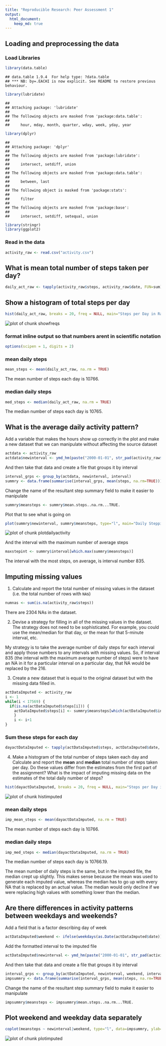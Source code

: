 ```yaml
---
title: "Reproducible Research: Peer Assessment 1"
output: 
  html_document:
    keep_md: true
---
```



## Loading and preprocessing the data
### Load Libraries

```r
library(data.table)
```

```
## data.table 1.9.4  For help type: ?data.table
## *** NB: by=.EACHI is now explicit. See README to restore previous behaviour.
```

```r
library(lubridate)
```

```
## 
## Attaching package: 'lubridate'
## 
## The following objects are masked from 'package:data.table':
## 
##     hour, mday, month, quarter, wday, week, yday, year
```

```r
library(dplyr)
```

```
## 
## Attaching package: 'dplyr'
## 
## The following objects are masked from 'package:lubridate':
## 
##     intersect, setdiff, union
## 
## The following objects are masked from 'package:data.table':
## 
##     between, last
## 
## The following object is masked from 'package:stats':
## 
##     filter
## 
## The following objects are masked from 'package:base':
## 
##     intersect, setdiff, setequal, union
```

```r
library(stringr)
library(ggplot2)
```
### Read in the data

```r
activity_raw <- read.csv("activity.csv")  
```

## What is mean total number of steps taken per day?

```r
daily_act_raw <- tapply(activity_raw$steps, activity_raw$date, FUN=sum)
```

## Show a histogram of total steps per day

```r
hist(daily_act_raw, breaks = 20, freq = NULL, main="Steps per Day in Raw Data File", xlab="Number of Steps", ylab="Frequency")
```

![plot of chunk showfreqs](figure/showfreqs-1.png) 
  
### format inline output so that numbers arent in scientific notation

```r
options(scipen = 1, digits = 2)
```

### mean daily steps

```r
mean_steps <- mean(daily_act_raw, na.rm = TRUE)
```
The mean number of steps each day is 10766.   

### median daily steps

```r
med_steps <- median(daily_act_raw, na.rm = TRUE)
```
The median number of steps each day is 10765.   

## What is the average daily activity pattern?
Add a variable that makes the hours show up correctly in the plot and make a new dataset that we can manipulate without affecting the source dataset

```r
actdata <- activity_raw
actdata$newinterval <- ymd_hm(paste("2000-01-01", str_pad(activity_raw$interval, 4, pad = "0")))
```

And then take that data and create a file that groups it by interval

```r
interval_grps <- group_by(actdata, newinterval, interval)
summry <- data.frame(summarise(interval_grps, mean(steps, na.rm=TRUE)))
```

Change the name of the resultant step summary field to make it easier to manipulate

```r
summry$meansteps <- summry$mean.steps..na.rm...TRUE.
```

Plot that to see what is going on  

```r
plot(summry$newinterval, summry$meansteps, type="l", main="Daily Stepping Activity", ylab="Mean Steps for Interval", xlab="Five-minute Interval")
```

![plot of chunk plotdailyactivity](figure/plotdailyactivity-1.png) 

And the interval with the maximum number of average steps  

```r
maxstepint <- summry$interval[which.max(summry$meansteps)]
```

The interval with the most steps, on average, is interval number 835.    

## Imputing missing values
1. Calculate and report the total number of missing values in the dataset (i.e. the total number of rows with `NA`s)

```r
numnas <- sum(is.na(activity_raw$steps))
```
There are 2304 NAs in the dataset.   

2. Devise a strategy for filling in all of the missing values in the dataset. The strategy does not need to be sophisticated. For example, you could use the mean/median for that day, or the mean for that 5-minute interval, etc.

My strategy is to take the average number of daily steps for each interval and apply those numbers to any intervals with missing values.  So, if interval 835 (the interval with the maximum average number of steps) were to have an NA in it for a particular interval on a particular day, that NA would be replaced by the 216.

3. Create a new dataset that is equal to the original dataset but with the missing data filled in.


```r
actDataImputed <- activity_raw
i <- 1
while(i < 17569) {
  if(is.na(actDataImputed$steps[i])) {
	actDataImputed$steps[i] <- summry$meansteps[which(actDataImputed$interval[i]==summry$interval)]
	}
	i <- i+1
}
```

### Sum these steps for each day

```r
dayactDataImputed <- tapply(actDataImputed$steps, actDataImputed$date, FUN=sum)
```

4. Make a histogram of the total number of steps taken each day and Calculate and report the **mean** and **median** total number of steps taken per day. Do these values differ from the estimates from the first part of the assignment? What is the impact of imputing missing data on the estimates of the total daily number of steps?  


```r
hist(dayactDataImputed, breaks = 20, freq = NULL, main="Steps per Day in Imputed Data File", xlab="Number of Steps", ylab="Frequency")
```

![plot of chunk histimputed](figure/histimputed-1.png) 

### mean daily steps

```r
imp_mean_steps <- mean(dayactDataImputed, na.rm = TRUE)
```

The mean number of steps each day is 10766.   

### median daily steps  

```r
imp_med_steps <- median(dayactDataImputed, na.rm = TRUE)
```

The median number of steps each day is 10766.19.  

The mean number of daily steps is the same, but in the imputed file, the median crept up slightly.  This makes sense because the mean was used to generate each imputed value, whereas the median has to go up with every NA that is replaced by an actual value.  The median would only decline if we were replacing high values with something lower than the median.  

## Are there differences in activity patterns between weekdays and weekends?
Add a field that is a factor describing day of week

```r
actDataImputed$weekend <- ifelse(weekdays(as.Date(actDataImputed$date)) %in% c("Saturday", "Sunday"), "weekend", "weekday")
```

Add the formatted interval to the imputed file

```r
actDataImputed$newinterval <- ymd_hm(paste("2000-01-01", str_pad(activity_raw$interval, 4, pad = "0")))
```

And then take that data and create a file that groups it by interval

```r
interval_grps <- group_by(actDataImputed, newinterval, weekend, interval)
impsummry <- data.frame(summarise(interval_grps, mean(steps, na.rm=TRUE)))
```

Change the name of the resultant step summary field to make it easier to manipulate

```r
impsummry$meansteps <- impsummry$mean.steps..na.rm...TRUE.
```

## Plot weekend and weekday data separately

```r
coplot(meansteps ~ newinterval|weekend, type="l", data=impsummry, ylab="Mean Steps for Interval", xlab = c("Five-minute Interval", "Imputed Data Grouped by Weekend / Weekday")) 
```

![plot of chunk plotimputed](figure/plotimputed-1.png) 

